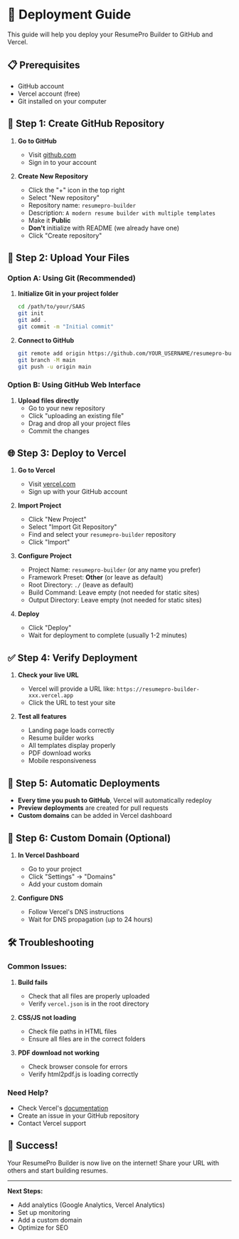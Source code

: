 # 🚀 Deployment Guide

This guide will help you deploy your ResumePro Builder to GitHub and Vercel.

## 📋 Prerequisites

- GitHub account
- Vercel account (free)
- Git installed on your computer

## 🔧 Step 1: Create GitHub Repository

1. **Go to GitHub**
   - Visit [github.com](https://github.com)
   - Sign in to your account

2. **Create New Repository**
   - Click the "+" icon in the top right
   - Select "New repository"
   - Repository name: `resumepro-builder`
   - Description: `A modern resume builder with multiple templates`
   - Make it **Public**
   - **Don't** initialize with README (we already have one)
   - Click "Create repository"

## 📁 Step 2: Upload Your Files

### Option A: Using Git (Recommended)

1. **Initialize Git in your project folder**
   ```bash
   cd /path/to/your/SAAS
   git init
   git add .
   git commit -m "Initial commit"
   ```

2. **Connect to GitHub**
   ```bash
   git remote add origin https://github.com/YOUR_USERNAME/resumepro-builder.git
   git branch -M main
   git push -u origin main
   ```

### Option B: Using GitHub Web Interface

1. **Upload files directly**
   - Go to your new repository
   - Click "uploading an existing file"
   - Drag and drop all your project files
   - Commit the changes

## 🌐 Step 3: Deploy to Vercel

1. **Go to Vercel**
   - Visit [vercel.com](https://vercel.com)
   - Sign up with your GitHub account

2. **Import Project**
   - Click "New Project"
   - Select "Import Git Repository"
   - Find and select your `resumepro-builder` repository
   - Click "Import"

3. **Configure Project**
   - Project Name: `resumepro-builder` (or any name you prefer)
   - Framework Preset: **Other** (or leave as default)
   - Root Directory: `./` (leave as default)
   - Build Command: Leave empty (not needed for static sites)
   - Output Directory: Leave empty (not needed for static sites)

4. **Deploy**
   - Click "Deploy"
   - Wait for deployment to complete (usually 1-2 minutes)

## ✅ Step 4: Verify Deployment

1. **Check your live URL**
   - Vercel will provide a URL like: `https://resumepro-builder-xxx.vercel.app`
   - Click the URL to test your site

2. **Test all features**
   - Landing page loads correctly
   - Resume builder works
   - All templates display properly
   - PDF download works
   - Mobile responsiveness

## 🔄 Step 5: Automatic Deployments

- **Every time you push to GitHub**, Vercel will automatically redeploy
- **Preview deployments** are created for pull requests
- **Custom domains** can be added in Vercel dashboard

## 🎯 Step 6: Custom Domain (Optional)

1. **In Vercel Dashboard**
   - Go to your project
   - Click "Settings" → "Domains"
   - Add your custom domain

2. **Configure DNS**
   - Follow Vercel's DNS instructions
   - Wait for DNS propagation (up to 24 hours)

## 🛠️ Troubleshooting

### Common Issues:

1. **Build fails**
   - Check that all files are properly uploaded
   - Verify `vercel.json` is in the root directory

2. **CSS/JS not loading**
   - Check file paths in HTML files
   - Ensure all files are in the correct folders

3. **PDF download not working**
   - Check browser console for errors
   - Verify html2pdf.js is loading correctly

### Need Help?

- Check Vercel's [documentation](https://vercel.com/docs)
- Create an issue in your GitHub repository
- Contact Vercel support

## 🎉 Success!

Your ResumePro Builder is now live on the internet! Share your URL with others and start building resumes.

---

**Next Steps:**
- Add analytics (Google Analytics, Vercel Analytics)
- Set up monitoring
- Add a custom domain
- Optimize for SEO
